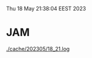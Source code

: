 Thu 18 May 21:38:04 EEST 2023
# JAM
<a href='./cache/202305/18_21.log'>./cache/202305/18_21.log</a>
